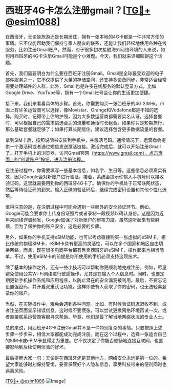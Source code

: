 # 西班牙4G卡怎么注册gmail？[[TG💪+ @esim1088](https://t.me/s/esim1088)]

在西班牙，无论是旅游还是长期居住，拥有一张本地的4G卡都是一件非常方便的事情。它不仅能帮助我们保持与家人朋友的联系，还能让我们轻松地使用各种在线服务，比如注册Gmail账户。然而，对于很多初次接触海外网络环境的人来说，如何用西班牙的4G卡注册Gmail可能是个小难题。今天，我们就来详细聊聊这个话题。

首先，我们需要明白为什么要在西班牙注册Gmail。Gmail是全球最受欢迎的电子邮件服务之一，它不仅提供了大量的存储空间，还支持多设备同步，非常适合经常需要处理邮件的人群。此外，Gmail也是许多在线服务的默认登录方式，比如Google Drive、YouTube等，拥有一个Gmail账号会让你的生活更加便捷。

接下来，我们来看看具体的步骤。首先，你需要购买一张西班牙的4G SIM卡。市面上有许多运营商可以选择，像Movistar、Orange和Vodafone都是不错的选择。购买时，记得带上你的护照，因为大多数运营商都需要实名认证。选择套餐时，可以根据自己的需求挑选合适的流量和通话时长组合。如果你只是短期旅行，那么基础套餐就足够了；如果打算长期居住，建议选择包含更多数据流量的套餐。

拿到SIM卡后，按照说明书安装到手机中，并激活号码。通常情况下，运营商会提供一个激活码或者通过短信发送激活链接。激活完成后，就可以开始注册Gmail了。打开手机上的浏览器，访问Gmail官网（https://www.gmail.com）。点击页面上的“创建账户”按钮，进入注册流程。

在注册过程中，你需要填写一些基本信息，如名字、生日等。这些信息必须真实有效，因为Google会对新账户进行验证。接着，系统会提示你输入手机号码以接收验证码。这里就需要用到你的西班牙4G卡了。确保你的手机处于正常联网状态，然后等待验证码的到来。输入正确的验证码后，继续完成密码设置和其他个性化选项。

值得注意的是，在注册过程中可能会遇到一些额外的安全验证环节。例如，Google可能会要求你上传身份证照片或者录制一段视频以确认身份。这是因为近年来网络诈骗频发，Google加强了对新账户的审核力度。虽然这听起来有些麻烦，但为了保护你的账户安全，这是必要的步骤。

另外，如果你的手机支持eSIM功能，也可以考虑直接购买一张虚拟的eSIM卡。相比传统的物理SIM卡，eSIM卡具有更高的灵活性，可以在多个国家和地区自由切换网络。而且，现在很多电商平台都有售卖西班牙的eSIM卡，操作起来也相当简单。不过，使用eSIM卡的前提是你所使用的手机必须支持这项技术。

除了基本的操作之外，还有一些小技巧可以帮助你更顺利地完成注册。例如，尽量避免使用公共Wi-Fi网络进行敏感操作，尤其是在输入个人信息时。同时，也要定期更新手机操作系统和应用程序，以防止潜在的安全漏洞被利用。最后，不要忘记设置强密码，并开启双重认证功能，这样即使有人获取了你的密码，也无法轻易登录你的账户。

当然，在实际操作中，难免会遇到各种问题。比如，有时候验证码迟迟收不到，或者注册页面显示错误信息。这时候不要慌张，可以尝试更换网络环境再试一次，或者直接联系运营商客服寻求帮助。毕竟，他们是最了解当地网络状况的专业人士。

总的来说，用西班牙4G卡注册Gmail并不是一件特别复杂的事情。只要按照上述步骤一步步来，相信大家都能成功完成注册。而在这个过程中，选择一张适合自己的SIM卡或eSIM卡显得尤为重要。它不仅决定了你能否顺畅地连接互联网，也直接影响到后续使用体验的好坏。

最后提醒大家一句：无论是在西班牙还是其他地方，网络安全永远是第一位的。希望大家能够时刻保持警惕，妥善保管好个人隐私信息，享受科技带来的便利同时也远离风险。

[[TG💪+ @esim1088](https://t.me/s/esim1088) ![Image](https://i.postimg.cc/4NQfJmqS/Snipaste-2025-05-13-00-14-12.png)]